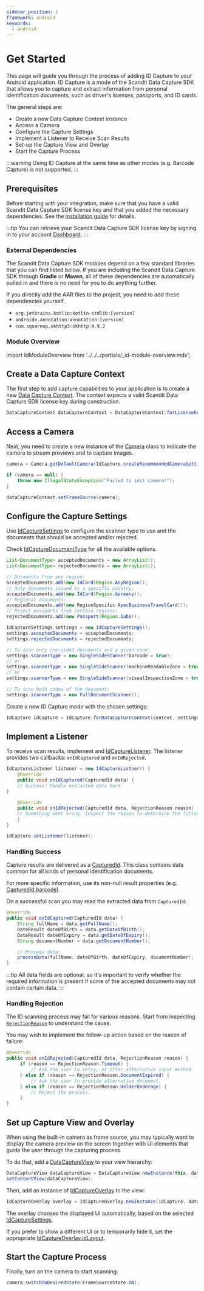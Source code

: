 ```yaml
---
sidebar_position: 2
framework: android
keywords:
  - android
---
```


# Get Started

This page will guide you through the process of adding ID Capture to your Android application. ID Capture is a mode of the Scandit Data Capture SDK that allows you to capture and extract information from personal identification documents, such as driver's licenses, passports, and ID cards.

The general steps are:

- Create a new Data Capture Context instance
- Access a Camera
- Configure the Capture Settings
- Implement a Listener to Receive Scan Results
- Set-up the Capture View and Overlay
- Start the Capture Process

:::warning
Using ID Capture at the same time as other modes (e.g. Barcode Capture) is not supported.
:::

## Prerequisites

Before starting with your integration, make sure that you have a valid Scandit Data Capture SDK license key and that you added the necessary dependencies. See the [installation guide](/sdks/android/add-sdk.md) for details.

:::tip
You can retrieve your Scandit Data Capture SDK license key by signing in to your account [Dashboard](https://ssl.scandit.com/dashboard/sign-in).
:::

### External Dependencies

The Scandit Data Capture SDK modules depend on a few standard libraries that you can find listed below. If you are including the Scandit Data Capture SDK through **Gradle** or **Maven**, all of these dependencies are automatically pulled in and there is no need for you to do anything further.

If you directly add the AAR files to the project, you need to add these dependencies yourself.

* `org.jetbrains.kotlin:kotlin-stdlib:[version]`
* `androidx.annotation:annotation:[version]`
* `com.squareup.okhttp3:okhttp:4.9.2`

### Module Overview

import IdModuleOverview from '../../../partials/_id-module-overview.mdx';

<IdModuleOverview/>

## Create a Data Capture Context

The first step to add capture capabilities to your application is to create a new [Data Capture Context](https://docs.scandit.com/data-capture-sdk/android/core/api/data-capture-context.html#class-scandit.datacapture.core.DataCaptureContext). The context expects a valid Scandit Data Capture SDK license key during construction.

```java
DataCaptureContext dataCaptureContext = DataCaptureContext.forLicenseKey("-- ENTER YOUR SCANDIT LICENSE KEY HERE --");
```

## Access a Camera

Next, you need to create a new instance of the [Camera](https://docs.scandit.com/data-capture-sdk/android/core/api/camera.html#class-scandit.datacapture.core.Camera) class to indicate the camera to stream previews and to capture images.

```java
camera = Camera.getDefaultCamera(IdCapture.createRecommendedCameraSettings());

if (camera == null) {
    throw new IllegalStateException("Failed to init camera!");
}

dataCaptureContext.setFrameSource(camera);
```

## Configure the Capture Settings

Use [IdCaptureSettings](https://docs.scandit.com/data-capture-sdk/android/id-capture/api/id-capture-settings.html#class-scandit.datacapture.id.IdCaptureSettings) to configure the scanner type to use and the documents that should be accepted and/or rejected.

Check [IdCaptureDocumentType](https://docs.scandit.com/data-capture-sdk/android/id-capture/api/id-capture-document.html#enum-scandit.datacapture.id.IdCaptureDocumentType) for all the available options.

```java
List<DocumentType> acceptedDocuments = new ArrayList();
List<DocumentType> rejectedDocuments = new ArrayList();

// Documents from any region:
acceptedDocuments.add(new IdCard(Region.AnyRegion));
// Only documents issued by a specific country:
acceptedDocuments.add(new IdCard(Region.Germany));
// Regional documents:
acceptedDocuments.add(new RegionSpecific.ApecBusinessTravelCard());
// Reject passports from certain regions:
rejectedDocuments.add(new Passport(Region.Cuba));

IdCaptureSettings settings = new IdCaptureSettings();
settings.acceptedDocuments = acceptedDocuments;
settings.rejectedDocuments = rejectedDocuments;

// To scan only one-sided documents and a given zone:
settings.scannerType = new SingleSideScanner(barcode = true);
// or
settings.scannerType = new SingleSideScanner(machineReadableZone = true);
// or
settings.scannerType = new SingleSideScanner(visualInspectionZone = true);

// To scan both sides of the document:
settings.scannerType = new FullDocumentScanner();
```

Create a new ID Capture mode with the chosen settings:

```java
IdCapture idCapture = IdCapture.forDataCaptureContext(context, settings);
```

## Implement a Listener

To receive scan results, implement and [IdCaptureListener](https://docs.scandit.com/data-capture-sdk/android/id-capture/api/id-capture-listener.html#interface-scandit.datacapture.id.IIdCaptureListener). The listener provides two callbacks: `onIdCaptured` and `onIdRejected`.

```java
IdCaptureListener listener = new IdCaptureListner() {
    @Override
    public void onIdCaptured(CapturedId data) {
    // Success! Handle extracted data here.
}

    @Override
    public void onIdRejected(CapturedId data, RejectionReason reason) {
    // Something went wrong. Inspect the reason to determine the follow-up action.
    }
}

idCapture.setListener(listener);
```

### Handling Success

Capture results are delivered as a [CapturedId](https://docs.scandit.com/data-capture-sdk/android/id-capture/api/captured-id.html#class-scandit.datacapture.id.CapturedId). This class contains data common for all kinds of personal identification documents.

For more specific information, use its non-null result properties (e.g. [CapturedId.barcode](https://docs.scandit.com/data-capture-sdk/android/id-capture/api/captured-id.html#property-scandit.datacapture.id.CapturedId.Barcode)).

On a successful scan you may read the extracted data from `CapturedId`:
    
```java
@Override
public void onIdCaptured(CapturedId data) {
    String fullName = data.getFullName();
    DateResult dateOfBirth = data.getDateOfBirth();
    DateResult dateOfExpiry = data.getDateOfExpiry();
    String documentNumber = data.getDocumentNumber();

    // Process data:
    processData(fullName, dateOfBirth, dateOfExpiry, documentNumber); 
}
```
:::tip
All data fields are optional, so it's important to verify whether the required information is present  if some of the accepted documents may not contain certain data.
:::

### Handling Rejection

The ID scanning process may fail for various reasons. Start from inspecting [`RejectionReason`](https://docs.scandit.com/data-capture-sdk/android/id-capture/api/rejection-reason.html#enum-scandit.datacapture.id.RejectionReason) to understand the cause.

You may wish to implement the follow-up action based on the reason of failure:

```java
@Override
public void onIdRejected(CapturedId data, RejectionReason reason) {
     if (reason == RejectionReason.Timeout) {
         // Ask the user to retry, or offer alternative input method.
     } else if (reason == RejectionReason.DocumentExpired) {
         // Ask the user to provide alternative document.
     } else if (reason == RejectionReason.HolderUnderage) {
         // Reject the process.
     }
}
```

## Set up Capture View and Overlay

When using the built-in camera as frame source, you may typically want to display the camera preview on the screen together with UI elements that guide the user through the capturing process.

To do that, add a [DataCaptureView](https://docs.scandit.com/data-capture-sdk/android/core/api/ui/data-capture-view.html#class-scandit.datacapture.core.ui.DataCaptureView) to your view hierarchy:

```java
DataCaptureView dataCaptureView = DataCaptureView.newInstance(this, dataCaptureContext);
setContentView(dataCaptureView);
```

Then, add an instance of [IdCaptureOverlay](https://docs.scandit.com/data-capture-sdk/android/id-capture/api/ui/id-capture-overlay.html#class-scandit.datacapture.id.ui.IdCaptureOverlay) to the view:

```java
IdCaptureOverlay overlay = IdCaptureOverlay.newInstance(idCapture, dataCaptureView);
```

The overlay chooses the displayed UI automatically, based on the selected [IdCaptureSettings](https://docs.scandit.com/data-capture-sdk/android/id-capture/api/id-capture-settings.html#class-scandit.datacapture.id.IdCaptureSettings).

If you prefer to show a different UI or to temporarily hide it, set the appropriate [IdCaptureOverlay.idLayout](https://docs.scandit.com/data-capture-sdk/android/id-capture/api/ui/id-capture-overlay.html#property-scandit.datacapture.id.ui.IdCaptureOverlay.IdLayout).

## Start the Capture Process

Finally, turn on the camera to start scanning:

```java
camera.switchToDesiredState(FrameSourceState.ON);
```
